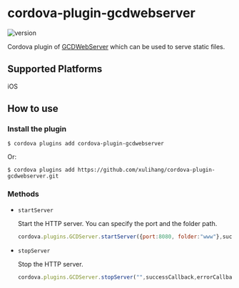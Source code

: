 # cordova-plugin-gcdwebserver

![version](https://img.shields.io/npm/v/cordova-plugin-gcdwebserver.svg)

Cordova plugin of [GCDWebServer](https://github.com/swisspol/GCDWebServer) which can be used to serve static files.

## Supported Platforms

iOS

## How to use

### Install the plugin

```
$ cordova plugins add cordova-plugin-gcdwebserver
```

Or:

```
$ cordova plugins add https://github.com/xulihang/cordova-plugin-gcdwebserver.git
```

### Methods

* `startServer`

    Start the HTTP server. You can specify the port and the folder path.
    
    ```js
    cordova.plugins.GCDServer.startServer({port:8080, folder:"www"},successCallback,errorCallback);
    ```

* `stopServer`

    Stop the HTTP server.

    ```js
    cordova.plugins.GCDServer.stopServer("",successCallback,errorCallback);
    ```
    